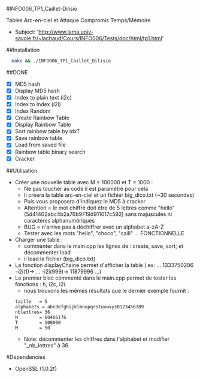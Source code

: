 #INFO006_TP1_Caillet-Dilisio

Tables Arc-en-ciel et Attaque Compromis Temps/Mémoire
* Subject: 'http://www.lama.univ-savoie.fr/~lachaud/Cours/INFO006/Tests/doc/html/tp1.html'


##Installation

 ```bash
   make && ./INFO006_TP1_Caillet_Dilisio
 ```

##DONE
- [x] MD5 hash
- [x] Display MD5 hash   
- [x] Index to plain text (i2c) 
- [x] Index to Index (i2i) 
- [x] Index Random 
- [x] Create Rainbow Table 
- [x] Display Rainbow Table 
- [x] Sort rainbow table by idxT
- [x] Save rainbow table
- [x] Load from saved file
- [x] Rainbow table binary search
- [x] Cracker 

##Utilisation 
- Créer une nouvelle table avec M = 100000 et T = 1000 : 
    - Ne pas toucher au code il est paramétré pour cela 
    - Il créera la table arc-en-ciel et un fichier big_dico.txt (~30 secondes) 
    - Puis vous proposera d'indiquez le MD5 à cracker
    - Attention = le mot chiffré doit être de 5 lettres comme "hello" (5d41402abc4b2a76b9719d911017c592) sans majuscules ni caractères alphanumériques
    - BUG = n'arrive pas à déchiffrer avec un alphabet a-zA-Z 
    - Tester avec les mots "hello", "choco", "caill" ... FONCTIONNELLE 
- Charger une table :
    - commenter dans le main.cpp les lignes de : create, save, sort; et décommenter load 
    - il load le fichier (big_dico.txt) 
- La fonction displayChaine permet d'afficher la table ( ex:  ... 1333750206 -i2i(1)-> ... -i2i(999)-> 11879996 ...)
- Le premier bloc commenté dans le main.cpp permet de tester les fonctions : h, i2c, i2i. 
    - nous trouvons les mêmes résultats que le dernier exemple fournit :
    ```
    taille   = 5
    alphabets = abcdefghijklmnopqrstuvwxyz0123456789
    nblettres= 36
    N        = 60466176
    T        = 100000
    M        = 50`
    ```
    - Note: décommenter les chiffres dans l'alphabet et modifier "_nb_lettres" à 36
    

    
#Dependencies 
- OpenSSL (1.0.2f)